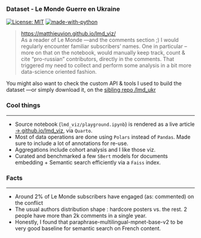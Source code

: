 ### Dataset - Le Monde Guerre en Ukraine
[![License: MIT](https://img.shields.io/badge/License-MIT-yellow.svg)](https://opensource.org/licenses/MIT)
[![made-with-python](https://img.shields.io/badge/Made%20with-Python-1f425f.svg)](https://www.python.org/)

>  https://matthieuvion.github.io/lmd_viz/ <br> 
As a reader of Le Monde —and the comments section ;) I would regularly encounter familiar subscribers’ names. One in particular –more on that on the notebook, would manually keep track, count & cite “pro-russian” contributors, directly in the comments. That triggered my need to collect and perform some analysis in a bit more data-science oriented fashion.<br>

You might also want to check the custom API & tools I used to build the dataset —or simply download it, on the [sibling repo /lmd_ukr](https://github.com/matthieuvion/lmd_ukr)


### Cool things
---
- Source notebook (`lmd_viz/playground.ipynb`) is rendered as a live article [-> github.io/lmd_viz](https://matthieuvion.github.io/lmd_viz/), via `Quarto`.
- Most of data operations are done using `Polars` instead of `Pandas`. Made sure to include a lot of annotations for re-use.
- Aggregations include cohort analysis and I like those viz.
- Curated and benchmarked a few `SBert` models for documents embedding + Semantic search efficiently via a `Faiss` index.

### Facts
---
- Around 2% of Le Monde subscribers have engaged (as: commented) on the conflict
- The usual authors distribution shape : hardcore posters vs. the rest. 2 people have more than 2k comments in a single year.
- Honestly, I found that paraphrase-multilingual-mpnet-base-v2 to be very good baseline for semantic search on French content.

